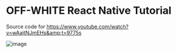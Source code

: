 # OFF-WHITE React Native Tutorial
Source code for https://www.youtube.com/watch?v=wAajtNJmEHs&amp;t=9775s

![image](https://github.com/zachgibson/off-white-tutorial/raw/master/OFF-WHITE.gif)
